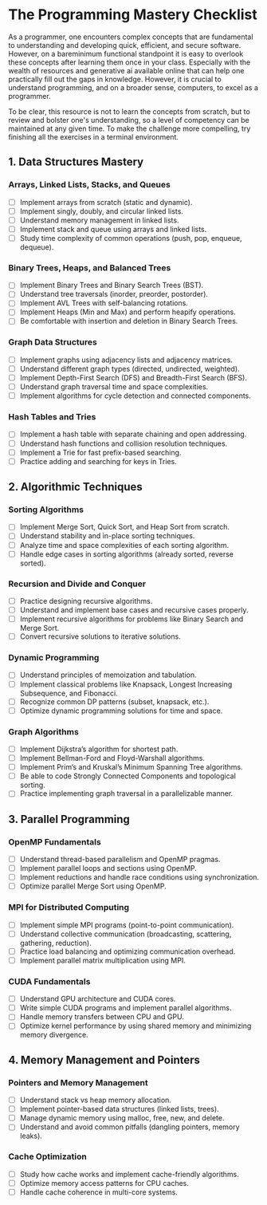 
# The Programming Mastery Checklist

As a programmer, one encounters complex concepts that are fundamental to understanding and developing quick, efficient, and secure software. However, on a bareminimum functional standpoint it is easy to overlook these concepts after learning them once in your class. Especially with the wealth of resources and generative ai available online that can help one practically fill out the gaps in knowledge. However, it is crucial to understand programming, and on a broader sense, computers, to excel as a programmer.

To be clear, this resource is not to learn the concepts from scratch, but to review and bolster one's understanding, so a level of competency can be maintained at any given time. To make the challenge more compelling, try finishing all the exercises in a terminal environment.

## 1. Data Structures Mastery

### Arrays, Linked Lists, Stacks, and Queues
- [ ] Implement arrays from scratch (static and dynamic).
- [ ] Implement singly, doubly, and circular linked lists.
- [ ] Understand memory management in linked lists.
- [ ] Implement stack and queue using arrays and linked lists.
- [ ] Study time complexity of common operations (push, pop, enqueue, dequeue).

### Binary Trees, Heaps, and Balanced Trees
- [ ] Implement Binary Trees and Binary Search Trees (BST).
- [ ] Understand tree traversals (inorder, preorder, postorder).
- [ ] Implement AVL Trees with self-balancing rotations.
- [ ] Implement Heaps (Min and Max) and perform heapify operations.
- [ ] Be comfortable with insertion and deletion in Binary Search Trees.

### Graph Data Structures
- [ ] Implement graphs using adjacency lists and adjacency matrices.
- [ ] Understand different graph types (directed, undirected, weighted).
- [ ] Implement Depth-First Search (DFS) and Breadth-First Search (BFS).
- [ ] Understand graph traversal time and space complexities.
- [ ] Implement algorithms for cycle detection and connected components.

### Hash Tables and Tries
- [ ] Implement a hash table with separate chaining and open addressing.
- [ ] Understand hash functions and collision resolution techniques.
- [ ] Implement a Trie for fast prefix-based searching.
- [ ] Practice adding and searching for keys in Tries.

## 2. Algorithmic Techniques

### Sorting Algorithms
- [ ] Implement Merge Sort, Quick Sort, and Heap Sort from scratch.
- [ ] Understand stability and in-place sorting techniques.
- [ ] Analyze time and space complexities of each sorting algorithm.
- [ ] Handle edge cases in sorting algorithms (already sorted, reverse sorted).

### Recursion and Divide and Conquer
- [ ] Practice designing recursive algorithms.
- [ ] Understand and implement base cases and recursive cases properly.
- [ ] Implement recursive algorithms for problems like Binary Search and Merge Sort.
- [ ] Convert recursive solutions to iterative solutions.

### Dynamic Programming
- [ ] Understand principles of memoization and tabulation.
- [ ] Implement classical problems like Knapsack, Longest Increasing Subsequence, and Fibonacci.
- [ ] Recognize common DP patterns (subset, knapsack, etc.).
- [ ] Optimize dynamic programming solutions for time and space.

### Graph Algorithms
- [ ] Implement Dijkstra’s algorithm for shortest path.
- [ ] Implement Bellman-Ford and Floyd-Warshall algorithms.
- [ ] Implement Prim’s and Kruskal’s Minimum Spanning Tree algorithms.
- [ ] Be able to code Strongly Connected Components and topological sorting.
- [ ] Practice implementing graph traversal in a parallelizable manner.

## 3. Parallel Programming

### OpenMP Fundamentals
- [ ] Understand thread-based parallelism and OpenMP pragmas.
- [ ] Implement parallel loops and sections using OpenMP.
- [ ] Implement reductions and handle race conditions using synchronization.
- [ ] Optimize parallel Merge Sort using OpenMP.

### MPI for Distributed Computing
- [ ] Implement simple MPI programs (point-to-point communication).
- [ ] Understand collective communication (broadcasting, scattering, gathering, reduction).
- [ ] Practice load balancing and optimizing communication overhead.
- [ ] Implement parallel matrix multiplication using MPI.

### CUDA Fundamentals
- [ ] Understand GPU architecture and CUDA cores.
- [ ] Write simple CUDA programs and implement parallel algorithms.
- [ ] Handle memory transfers between CPU and GPU.
- [ ] Optimize kernel performance by using shared memory and minimizing memory divergence.

## 4. Memory Management and Pointers

### Pointers and Memory Management
- [ ] Understand stack vs heap memory allocation.
- [ ] Implement pointer-based data structures (linked lists, trees).
- [ ] Manage dynamic memory using malloc, free, new, and delete.
- [ ] Understand and avoid common pitfalls (dangling pointers, memory leaks).

### Cache Optimization
- [ ] Study how cache works and implement cache-friendly algorithms.
- [ ] Optimize memory access patterns for CPU caches.
- [ ] Handle cache coherence in multi-core systems.
